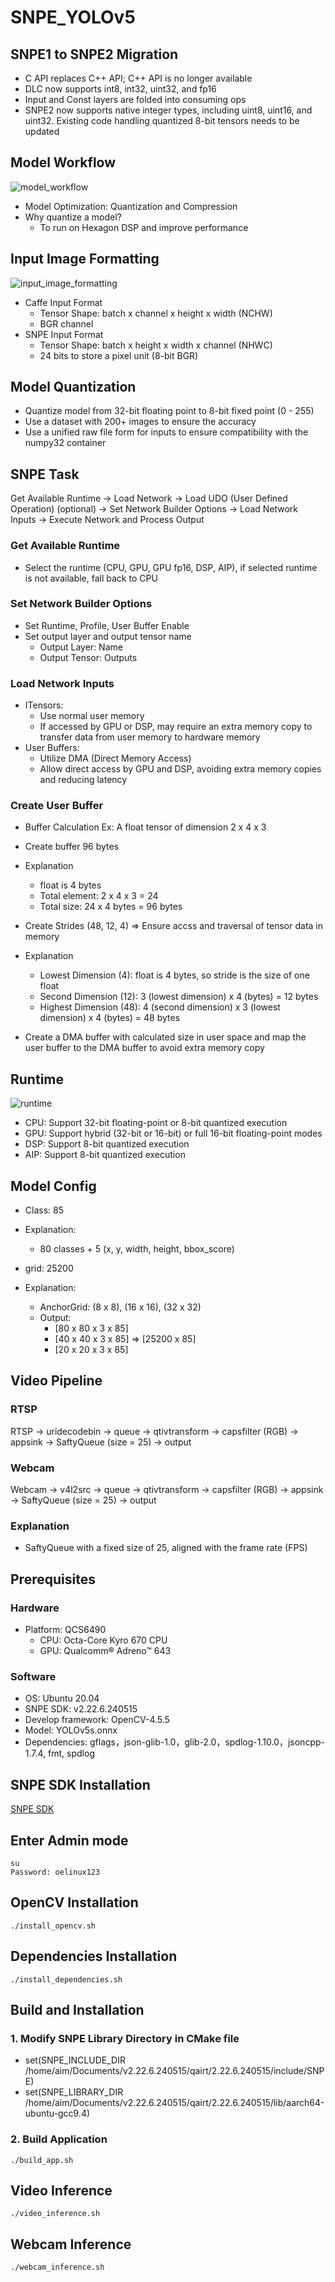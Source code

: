 # SNPE_YOLOv5

## SNPE1 to SNPE2 Migration
* C API replaces C++ API; C++ API is no longer available
* DLC now supports int8, int32, uint32, and fp16
* Input and Const layers are folded into consuming ops
* SNPE2 now supports native integer types, including uint8, uint16, and uint32. Existing code handling quantized 8-bit tensors needs to be updated

## Model Workflow
![model_workflow](https://github.com/user-attachments/assets/fef15672-e7bd-4cdf-b15b-a1b5fc9b9fe3)
* Model Optimization: Quantization and Compression
* Why quantize a model?
  - To run on Hexagon DSP and improve performance

## Input Image Formatting
 ![input_image_formatting](https://github.com/user-attachments/assets/75bc5503-2f41-404e-b3ab-ccad0c8fa445)
* Caffe Input Format
  - Tensor Shape: batch x channel x height x width (NCHW)
  - BGR channel
* SNPE Input Format
  - Tensor Shape: batch x height x width x channel (NHWC)
  - 24 bits to store a pixel unit (8-bit BGR)

## Model Quantization
* Quantize model from 32-bit floating point to 8-bit fixed point (0 - 255)
* Use a dataset with 200+ images to ensure the accuracy
* Use a unified raw file form for inputs to ensure compatibility with the numpy32 container

## SNPE Task
Get Available Runtime -> Load Network -> Load UDO (User Defined Operation) (optional) -> Set Network Builder Options -> Load Network Inputs -> Execute Network and Process Output

### Get Available Runtime
* Select the runtime (CPU, GPU, GPU fp16, DSP, AIP), if selected runtime is not available, fall back to CPU

### Set Network Builder Options
* Set Runtime, Profile, User Buffer Enable
* Set output layer and output tensor name
  - Output Layer: Name
  - Output Tensor: Outputs

### Load Network Inputs
* ITensors:
  - Use normal user memory
  - If accessed by GPU or DSP, may require an extra memory copy to transfer data from user memory to hardware memory
* User Buffers:
  - Utilize DMA (Direct Memory Access)
  - Allow direct access by GPU and DSP, avoiding extra memory copies and reducing latency
 
### Create User Buffer
* Buffer Calculation
Ex: A float tensor of dimension 2 x 4 x 3
* Create buffer 96 bytes
* Explanation
  - float is 4 bytes
  - Total element: 2 x 4 x 3 = 24
  - Total size: 24 x 4 bytes = 96 bytes 

* Create Strides (48, 12, 4) => Ensure accss and traversal of tensor data in memory
* Explanation
  - Lowest Dimension (4): float is 4 bytes, so stride is the size of one float
  - Second Dimension (12): 3 (lowest dimension) x 4 (bytes) = 12 bytes
  - Highest Dimension (48): 4 (second dimension) x 3 (lowest dimension) x 4 (bytes) = 48 bytes

* Create a DMA buffer with calculated size in user space and map the user buffer to the DMA buffer to avoid extra memory copy 

## Runtime
![runtime](https://github.com/user-attachments/assets/252a95d9-c14e-4d04-84c6-c7321fa2df11)
* CPU: Support 32-bit floating-point or 8-bit quantized execution
* GPU: Support hybrid (32-bit or 16-bit) or full 16-bit floating-point modes
* DSP: Support 8-bit quantized execution
* AIP: Support 8-bit quantized execution

## Model Config
* Class: 85
* Explanation:
  - 80 classes + 5 (x, y, width, height, bbox_score)

* grid: 25200
* Explanation:
  - AnchorGrid: (8 x 8), (16 x 16), (32 x 32)
  - Output:
    - [80 x 80 x 3 x 85]
    - [40 x 40 x 3 x 85] => [25200 x 85]
    - [20 x 20 x 3 x 85]

## Video Pipeline
### RTSP
RTSP -> uridecodebin -> queue -> qtivtransform -> capsfilter (RGB) -> appsink -> SaftyQueue (size = 25) -> output
### Webcam
Webcam -> v4l2src -> queue -> qtivtransform -> capsfilter (RGB) -> appsink -> SaftyQueue (size = 25) -> output
### Explanation
*  SaftyQueue with a fixed size of 25, aligned with the frame rate (FPS)

## Prerequisites
### Hardware
* Platform: QCS6490
  - CPU: Octa-Core Kyro 670 CPU
  - GPU: Qualcomm® Adreno™ 643
### Software  
* OS: Ubuntu 20.04
* SNPE SDK: v2.22.6.240515
* Develop framework: OpenCV-4.5.5
* Model: YOLOv5s.onnx
* Dependencies: gflags，json-glib-1.0，glib-2.0，spdlog-1.10.0，jsoncpp-1.7.4, fmt, spdlog

## SNPE SDK Installation
[SNPE SDK](https://www.qualcomm.com/developer/software/neural-processing-sdk-for-ai)

## Enter Admin mode
```
su
Password: oelinux123
```

## OpenCV Installation
```
./install_opencv.sh
```

## Dependencies Installation
```
./install_dependencies.sh
```

## Build and Installation
### 1. Modify SNPE Library Directory in CMake file
* set(SNPE_INCLUDE_DIR /home/aim/Documents/v2.22.6.240515/qairt/2.22.6.240515/include/SNPE)
* set(SNPE_LIBRARY_DIR /home/aim/Documents/v2.22.6.240515/qairt/2.22.6.240515/lib/aarch64-ubuntu-gcc9.4)

### 2. Build Application
```
./build_app.sh
```

## Video Inference
```
./video_inference.sh
```

## Webcam Inference
```
./webcam_inference.sh
```

